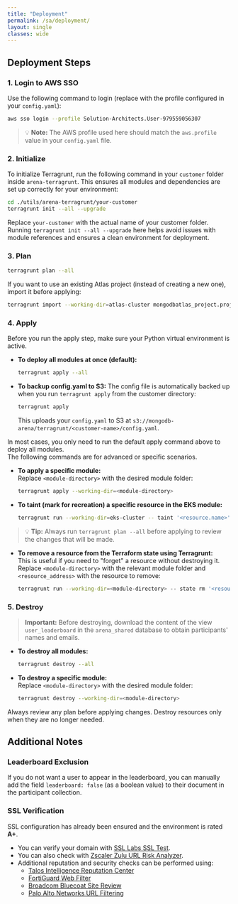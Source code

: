 ```yaml
---
title: "Deployment"
permalink: /sa/deployment/
layout: single
classes: wide
---
```


## Deployment Steps

### 1. Login to AWS SSO

Use the following command to login (replace with the profile configured in your `config.yaml`):
```bash
aws sso login --profile Solution-Architects.User-979559056307
```

> 💡 **Note:** The AWS profile used here should match the `aws.profile` value in your `config.yaml` file.

### 2. Initialize

To initialize Terragrunt, run the following command in your `customer` folder inside `arena-terragrunt`. This ensures all modules and dependencies are set up correctly for your environment:

```bash
cd ./utils/arena-terragrunt/your-customer
terragrunt init --all --upgrade
```

Replace `your-customer` with the actual name of your customer folder. Running `terragrunt init --all --upgrade` here helps avoid issues with module references and ensures a clean environment for deployment.

### 3. Plan

```bash
terragrunt plan --all
```

If you want to use an existing Atlas project (instead of creating a new one), import it before applying:
```bash
terragrunt import --working-dir=atlas-cluster mongodbatlas_project.project <project_id>
```

### 4. Apply

Before you run the apply step, make sure your Python virtual environment is active.

- **To deploy all modules at once (default):**
  ```bash
  terragrunt apply --all
  ```
  
- **To backup config.yaml to S3:**
  The config file is automatically backed up when you run `terragrunt apply` from the customer directory:
  ```bash
  terragrunt apply
  ```
  This uploads your `config.yaml` to S3 at `s3://mongodb-arena/terragrunt/<customer-name>/config.yaml`.

In most cases, you only need to run the default apply command above to deploy all modules.  
The following commands are for advanced or specific scenarios.

- **To apply a specific module:**  
  Replace `<module-directory>` with the desired module folder:
  ```bash
  terragrunt apply --working-dir=<module-directory>
  ```

- **To taint (mark for recreation) a specific resource in the EKS module:**
  ```bash
  terragrunt run --working-dir=eks-cluster -- taint '<resource.name>'
  ```

> 💡 **Tip:** Always run `terragrunt plan --all` before applying to review the changes that will be made.

- **To remove a resource from the Terraform state using Terragrunt:**  
  This is useful if you need to "forget" a resource without destroying it.  
  Replace `<module-directory>` with the relevant module folder and `<resource_address>` with the resource to remove:
  ```bash
  terragrunt run --working-dir=<module-directory> -- state rm '<resource_address>'
  ```

### 5. Destroy

> **Important:** Before destroying, download the content of the view `user_leaderboard` in the `arena_shared` database to obtain participants' names and emails.

- **To destroy all modules:**  
  ```bash
  terragrunt destroy --all
  ```
- **To destroy a specific module:**  
  Replace `<module-directory>` with the desired module folder:
  ```bash
  terragrunt destroy --working-dir=<module-directory>
  ```

Always review any plan before applying changes. Destroy resources only when they are no longer needed.

## Additional Notes

### Leaderboard Exclusion
If you do not want a user to appear in the leaderboard, you can manually add the field `leaderboard: false` (as a boolean value) to their document in the participant collection.

### SSL Verification
SSL configuration has already been ensured and the environment is rated **A+**.
- You can verify your domain with [SSL Labs SSL Test](https://www.ssllabs.com/ssltest/analyze.html).
- You can also check with [Zscaler Zulu URL Risk Analyzer](https://zulu.zscaler.com/).
- Additional reputation and security checks can be performed using:
  - [Talos Intelligence Reputation Center](https://talosintelligence.com/reputation_center/)  
  - [FortiGuard Web Filter](https://www.fortiguard.com/webfilter)  
  - [Broadcom Bluecoat Site Review](https://sitereview.bluecoat.com/)
  - [Palo Alto Networks URL Filtering](https://urlfiltering.paloaltonetworks.com/)

